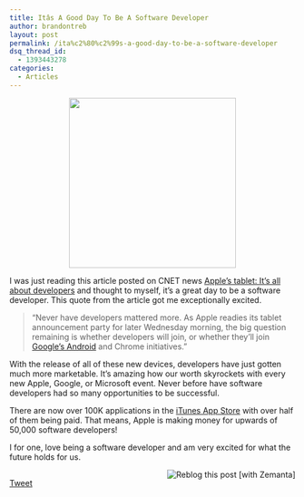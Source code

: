 ```yaml
---
title: Itâs A Good Day To Be A Software Developer
author: brandontreb
layout: post
permalink: /ita%c2%80%c2%99s-a-good-day-to-be-a-software-developer
dsq_thread_id:
  - 1393443278
categories:
  - Articles
---
```

<p style="text-align: center;">
  <img class="size-medium wp-image-752 alignnone" title="Computer-Programmer" src="http://brandontreb.com/wp-content/uploads/2010/01/Computer-Programmer-490x500.gif" alt="" width="294" height="300" />
</p>

I was just reading this article posted on CNET news [Apple&#8217;s tablet: It&#8217;s all about developers][1] and thought to myself, it&#8217;s a great day to be a software developer. This quote from the article got me exceptionally excited.

> &#8220;Never have developers mattered more. As Apple readies its tablet announcement party for later Wednesday morning, the big question remaining is whether developers will join, or whether they&#8217;ll join <a class="zem_slink" title="Android" rel="homepage" href="http://code.google.com/android/">Google&#8217;s Android</a> and Chrome initiatives.&#8221;

With the release of all of these new devices, developers have just gotten much more marketable. It&#8217;s amazing how our worth skyrockets with every new Apple, Google, or Microsoft event. Never before have software developers had so many opportunities to be successful.

There are now over 100K applications in the <a class="zem_slink" title="App Store" rel="homepage" href="http://www.apple.com/iphone/appstore/">iTunes App Store</a> with over half of them being paid. That means, Apple is making money for upwards of 50,000 software developers!

I for one, love being a software developer and am very excited for what the future holds for us.

<div class="zemanta-pixie" style="clear: both; margin-top: 10px; height: 15px;">
  <a class="zemanta-pixie-a" title="Reblog this post [with Zemanta]" href="http://reblog.zemanta.com/zemified/ff060ac5-6aff-4cba-86d7-7f9d50d6ea3a/"><img class="zemanta-pixie-img" style="border: none; float: right;" src="http://img.zemanta.com/reblog_e.png?x-id=ff060ac5-6aff-4cba-86d7-7f9d50d6ea3a" alt="Reblog this post [with Zemanta]" /></a><span class="zem-script more-related pretty-attribution"></span>
</div>

<div style="">
  <a href="http://twitter.com/share" class="twitter-share-button" data-count="horizontal" data-text="Itâs A Good Day To Be A Software Developer" data-url="http://brandontreb.com/ita%c2%80%c2%99s-a-good-day-to-be-a-software-developer"  data-via="brandontreb" data-related="brandontreb:">Tweet</a>
</div>

 [1]: http://news.cnet.com/8301-13505_3-10440254-16.html?tag=newsLatestHeadlinesArea.0